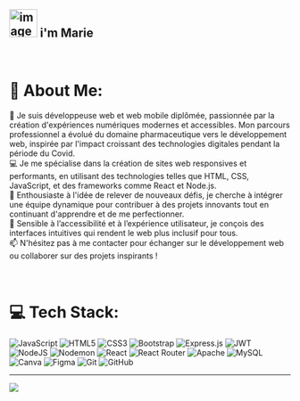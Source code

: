 ## <img src="https://github.com/user-attachments/assets/75041221-0b04-4849-9ffc-e1aaca401e05" alt="image" width="50" />  i'm Marie 
<br>


# 💫 About Me:
🌱 Je suis développeuse web et web mobile diplômée, passionnée par la création d'expériences numériques modernes et accessibles. Mon parcours professionnel a évolué du domaine pharmaceutique vers le développement web, inspirée par l'impact croissant des technologies digitales pendant la période du Covid.<br>💻 Je me spécialise dans la création de sites web responsives et performants, en utilisant des technologies telles que HTML, CSS, JavaScript, et des frameworks comme React et Node.js.<br>🚀 Enthousiaste à l'idée de relever de nouveaux défis, je cherche à intégrer une équipe dynamique pour contribuer à des projets innovants tout en continuant d'apprendre et de me perfectionner.<br>🎯 Sensible à l’accessibilité et à l’expérience utilisateur, je conçois des interfaces intuitives qui rendent le web plus inclusif pour tous.<br>📫 N'hésitez pas à me contacter pour échanger sur le développement web ou collaborer sur des projets inspirants !<br><br><br>

# 💻 Tech Stack:
![JavaScript](https://img.shields.io/badge/javascript-%23323330.svg?style=for-the-badge&logo=javascript&logoColor=%23F7DF1E) ![HTML5](https://img.shields.io/badge/html5-%23E34F26.svg?style=for-the-badge&logo=html5&logoColor=white) ![CSS3](https://img.shields.io/badge/css3-%231572B6.svg?style=for-the-badge&logo=css3&logoColor=white) ![Bootstrap](https://img.shields.io/badge/bootstrap-%238511FA.svg?style=for-the-badge&logo=bootstrap&logoColor=white) ![Express.js](https://img.shields.io/badge/express.js-%23404d59.svg?style=for-the-badge&logo=express&logoColor=%2361DAFB) ![JWT](https://img.shields.io/badge/JWT-black?style=for-the-badge&logo=JSON%20web%20tokens) ![NodeJS](https://img.shields.io/badge/node.js-6DA55F?style=for-the-badge&logo=node.js&logoColor=white) ![Nodemon](https://img.shields.io/badge/NODEMON-%23323330.svg?style=for-the-badge&logo=nodemon&logoColor=%BBDEAD) ![React](https://img.shields.io/badge/react-%2320232a.svg?style=for-the-badge&logo=react&logoColor=%2361DAFB) ![React Router](https://img.shields.io/badge/React_Router-CA4245?style=for-the-badge&logo=react-router&logoColor=white) ![Apache](https://img.shields.io/badge/apache-%23D42029.svg?style=for-the-badge&logo=apache&logoColor=white) ![MySQL](https://img.shields.io/badge/mysql-4479A1.svg?style=for-the-badge&logo=mysql&logoColor=white) ![Canva](https://img.shields.io/badge/Canva-%2300C4CC.svg?style=for-the-badge&logo=Canva&logoColor=white) ![Figma](https://img.shields.io/badge/figma-%23F24E1E.svg?style=for-the-badge&logo=figma&logoColor=white) ![Git](https://img.shields.io/badge/git-%23F05033.svg?style=for-the-badge&logo=git&logoColor=white) ![GitHub](https://img.shields.io/badge/github-%23121011.svg?style=for-the-badge&logo=github&logoColor=white)

---
[![](https://visitcount.itsvg.in/api?id=CasabMb&icon=0&color=0)](https://visitcount.itsvg.in)

<!-- Proudly created with GPRM ( https://gprm.itsvg.in ) -->
